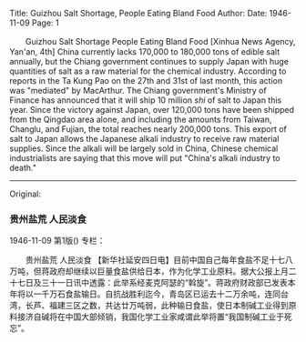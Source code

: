 Title: Guizhou Salt Shortage, People Eating Bland Food
Author:
Date: 1946-11-09
Page: 1

　　Guizhou Salt Shortage
    People Eating Bland Food
    [Xinhua News Agency, Yan'an, 4th] China currently lacks 170,000 to 180,000 tons of edible salt annually, but the Chiang government continues to supply Japan with huge quantities of salt as a raw material for the chemical industry. According to reports in the Ta Kung Pao on the 27th and 31st of last month, this action was "mediated" by MacArthur. The Chiang government's Ministry of Finance has announced that it will ship 10 million *shi* of salt to Japan this year. Since the victory against Japan, over 120,000 tons have been shipped from the Qingdao area alone, and including the amounts from Taiwan, Changlu, and Fujian, the total reaches nearly 200,000 tons. This export of salt to Japan allows the Japanese alkali industry to receive raw material supplies. Since the alkali will be largely sold in China, Chinese chemical industrialists are saying that this move will put "China's alkali industry to death."



<hr /> 

Original: 


### 贵州盐荒  人民淡食

1946-11-09
第1版()
专栏：

　　贵州盐荒
    人民淡食
    【新华社延安四日电】目前中国自己每年食盐不足十七八万吨，但蒋政府却继续以巨量食盐供给日本，作为化学工业原料。据大公报上月二十七日及三十一日讯中透露：此举系经麦克阿瑟的“斡旋”。蒋政府财政部已发表本年将以一千万石食盐输日。自抗战胜利迄今，青岛区已运去十二万余吨，连同台湾，长芦、福建三区之数，共达廿万吨弱，此种输日食盐，使日本制碱工业得到原料接济自碱将在中国大部倾销，我国化学工业家咸谓此举将置“我国制碱工业于死忘”。
